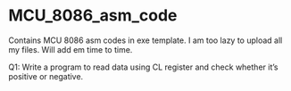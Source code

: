 # MCU_8086_asm_code
Contains MCU 8086 asm codes in exe template. I am too lazy to upload all my files. Will add em time to time. 

Q1: Write a program to read data using CL register and check whether it’s positive or negative.

